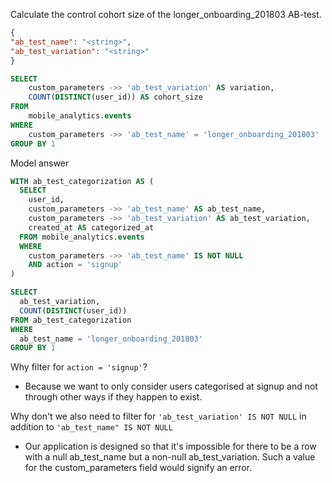 Calculate the control cohort size of the longer_onboarding_201803 AB-test.

```json
{
"ab_test_name": "<string>",
"ab_test_variation": "<string>"
}
```

```sql
SELECT
	custom_parameters ->> 'ab_test_variation' AS variation,
	COUNT(DISTINCT(user_id)) AS cohort_size
FROM
	mobile_analytics.events
WHERE 
	custom_parameters ->> 'ab_test_name' = 'longer_onboarding_201803'
GROUP BY 1
```


Model answer
```sql
WITH ab_test_categorization AS (
  SELECT
    user_id,
    custom_parameters ->> 'ab_test_name' AS ab_test_name,
    custom_parameters ->> 'ab_test_variation' AS ab_test_variation,
    created_at AS categorized_at
  FROM mobile_analytics.events
  WHERE
    custom_parameters ->> 'ab_test_name' IS NOT NULL
    AND action = 'signup'
)    

SELECT
  ab_test_variation,
  COUNT(DISTINCT(user_id))
FROM ab_test_categorization
WHERE
  ab_test_name = 'longer_onboarding_201803'
GROUP BY 1
```

Why filter for `action = 'signup'`?
- Because we want to only consider users categorised at signup and not through other ways if they happen to exist.
  
Why don't we also need to filter for `'ab_test_variation' IS NOT NULL` in addition to `'ab_test_name" IS NOT NULL`
- Our application is designed so that it's impossible for there to be a row with a null ab_test_name but a non-null ab_test_variation. Such a value for the custom_parameters field would signify an error.